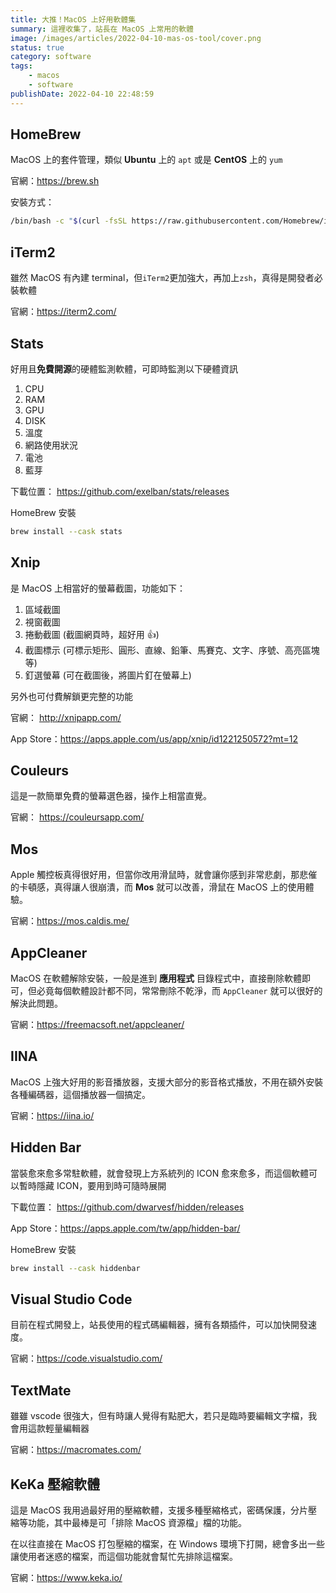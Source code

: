 ```yaml
---
title: 大推！MacOS 上好用軟體集
summary: 這裡收集了，站長在 MacOS 上常用的軟體
image: /images/articles/2022-04-10-mas-os-tool/cover.png
status: true
category: software
tags:
    - macos
    - software
publishDate: 2022-04-10 22:48:59
---
```


## HomeBrew

MacOS 上的套件管理，類似 **Ubuntu** 上的 `apt` 或是 **CentOS** 上的 `yum`

官網：https://brew.sh

安裝方式：

```bash
/bin/bash -c "$(curl -fsSL https://raw.githubusercontent.com/Homebrew/install/HEAD/install.sh)"
```

## iTerm2

雖然 MacOS 有內建 terminal，但`iTerm2`更加強大，再加上`zsh`，真得是開發者必裝軟體

官網：https://iterm2.com/

## Stats

好用且**免費開源**的硬體監測軟體，可即時監測以下硬體資訊

1. CPU
2. RAM
3. GPU
4. DISK
5. 溫度
6. 網路使用狀況
7. 電池
8. 藍芽

下載位置： https://github.com/exelban/stats/releases

HomeBrew 安裝

```bash
brew install --cask stats
```

## Xnip

是 MacOS 上相當好的螢幕截圖，功能如下：

1. 區域截圖
2. 視窗截圖
3. 捲動截圖 (截圖網頁時，超好用 👍)
4. 截圖標示 (可標示矩形、圓形、直線、鉛筆、馬賽克、文字、序號、高亮區塊等)
5. 釘選螢幕 (可在截圖後，將圖片釘在螢幕上)

另外也可付費解鎖更完整的功能

官網： http://xnipapp.com/

App Store：https://apps.apple.com/us/app/xnip/id1221250572?mt=12

## Couleurs

這是一款簡單免費的螢幕選色器，操作上相當直覺。

官網： https://couleursapp.com/

## Mos

Apple 觸控板真得很好用，但當你改用滑鼠時，就會讓你感到非常悲劇，那悲催的卡頓感，真得讓人很崩潰，而 **Mos** 就可以改善，滑鼠在 MacOS 上的使用體驗。

官網：https://mos.caldis.me/

## AppCleaner

MacOS 在軟體解除安裝，一般是進到 **應用程式** 目錄程式中，直接刪除軟體即可，但必竟每個軟體設計都不同，常常刪除不乾淨，而 `AppCleaner` 就可以很好的解決此問題。

官網：https://freemacsoft.net/appcleaner/

## IINA

MacOS 上強大好用的影音播放器，支援大部分的影音格式播放，不用在額外安裝各種編碼器，這個播放器一個搞定。

官網：https://iina.io/

## Hidden Bar

當裝愈來愈多常駐軟體，就會發現上方系統列的 ICON 愈來愈多，而這個軟體可以暫時隱藏 ICON，要用到時可隨時展開

下載位置： https://github.com/dwarvesf/hidden/releases

App Store：https://apps.apple.com/tw/app/hidden-bar/

HomeBrew 安裝

```bash
brew install --cask hiddenbar
```

## Visual Studio Code

目前在程式開發上，站長使用的程式碼編輯器，擁有各類插件，可以加快開發速度。

官網：https://code.visualstudio.com/

## TextMate

雖雖 vscode 很強大，但有時讓人覺得有點肥大，若只是臨時要編輯文字檔，我會用這款輕量編輯器

官網：https://macromates.com/

## KeKa 壓縮軟體

這是 MacOS 我用過最好用的壓縮軟體，支援多種壓縮格式，密碼保護，分片壓縮等功能，其中最棒是可「排除 MacOS 資源檔」檔的功能。

在以往直接在 MacOS 打包壓縮的檔案，在 Windows 環境下打開，總會多出一些讓使用者迷惑的檔案，而這個功能就會幫忙先排除這檔案。

官網：https://www.keka.io/
